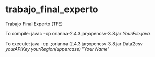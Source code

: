 # trabajo_final_experto
Trabajo Final Experto (TFE)

To compile: javac -cp orianna-2.4.3.jar;opencsv-3.8.jar _YourFile.java_

To execute: java -cp .;orianna-2.4.3.jar;opencsv-3.8.jar Data2csv _yourAPIKey_ _yourRegion(uppercase)_ "_Your Name_"
